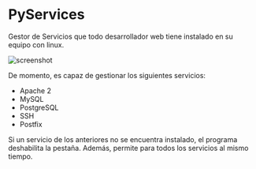 PyServices
==========

Gestor de Servicios que todo desarrollador web tiene instalado en su equipo con linux.

![screenshot](http://1.bp.blogspot.com/__2VBN0q45xg/TVIk5QWTvEI/AAAAAAAAAHk/i4BZExpReK0/s320/pyservices.png)

De momento, es capaz de gestionar los siguientes servicios:

  - Apache 2
  - MySQL
  - PostgreSQL
  - SSH
  - Postfix
  
Si un servicio de los anteriores no se encuentra instalado, el programa deshabilita la pestaña. Además, permite para todos los servicios al mismo tiempo.